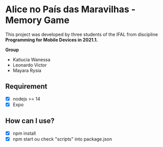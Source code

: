 # Alice no País das Maravilhas - Memory Game

This project was developed by three students of the IFAL from discipline **Programming for Mobile Devices in 2021.1.**

**Group**

- Katiucia Wanessa
- Leonardo Victor
- Mayara Rysia

## Requirement

- [x] nodejs >= 14
- [x] Expo

## How can I use?

- [x] npm install
- [x] npm start ou check "scripts" into package.json
